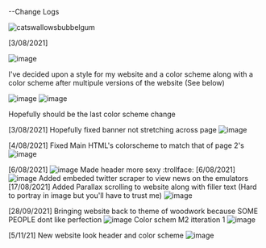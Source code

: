 --Change Logs


![catswallowsbubbelgum](https://user-images.githubusercontent.com/86523368/129640682-94cfd435-fc4f-4585-b88c-cd6b1814c009.png)


[3/08/2021]

![image](https://user-images.githubusercontent.com/86523368/127935351-7d1f6590-4de2-4393-9962-5b7eb70522dd.png)

I've decided upon a style for my website and a color scheme along with a color scheme after multipule versions of the website (See below)

![image](https://user-images.githubusercontent.com/86523368/127935528-a4e55d67-a967-4ca3-ace6-75ebd96291ef.png)
![image](https://user-images.githubusercontent.com/86523368/127935723-2832679e-e4c4-4edf-9a6d-d2da5a72669d.png)

Hopefully should be the last color scheme change

[3/08/2021]
Hopefully fixed banner not stretching across page
![image](https://user-images.githubusercontent.com/86523368/127936249-444d5276-55f8-46fc-9d8b-f5f3f6063bac.png)

[4/08/2021]
Fixed Main HTML's colorscheme to match that of page 2's
![image](https://user-images.githubusercontent.com/86523368/128086649-1a08d5cb-57eb-47bd-b55a-048397f91b27.png)

[6/08/2021]
![image](https://user-images.githubusercontent.com/86523368/128431469-d7b6d8d0-12da-4d5b-b41a-fe56f33255c8.png)
Made header more sexy :trollface:
[6/08/2021]
![image](https://user-images.githubusercontent.com/86523368/128434466-08b4fa0c-e117-437e-bb35-9a968c748d12.png)
Added embeded twitter scraper to view news on the emulators
[17/08/2021]
Added Parallax scrolling to website along with filler text (Hard to portray in image but you'll have to trust me)
![image](https://user-images.githubusercontent.com/86523368/129642062-73e734e7-ade7-4b0e-81a6-8b8377e55ddb.png)

[28/09/2021]
Bringing website back to theme of woodwork because SOME PEOPLE dont like perfection
![image](https://user-images.githubusercontent.com/86523368/134993711-19438274-984d-428e-b0a2-f5199e1d4c65.png)
Color schem M2 itteration 1
![image](https://user-images.githubusercontent.com/86523368/134994666-5dbc2656-cb2c-454b-98b9-f8c0864aac79.png)

[5/11/21]
New website look header and color scheme
![image](https://user-images.githubusercontent.com/86523368/140425471-167f62b9-6832-4243-9351-21b969bfce4b.png)
